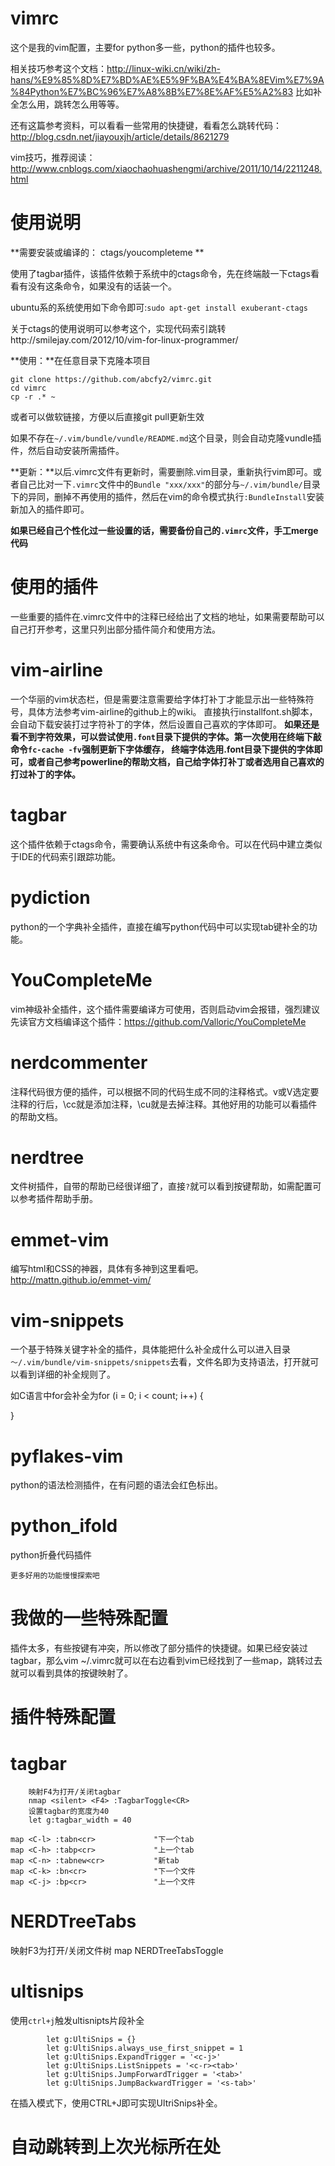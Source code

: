 vimrc
=====

这个是我的vim配置，主要for python多一些，python的插件也较多。

相关技巧参考这个文档：http://linux-wiki.cn/wiki/zh-hans/%E9%85%8D%E7%BD%AE%E5%9F%BA%E4%BA%8EVim%E7%9A%84Python%E7%BC%96%E7%A8%8B%E7%8E%AF%E5%A2%83
比如补全怎么用，跳转怎么用等等。

还有这篇参考资料，可以看看一些常用的快捷键，看看怎么跳转代码：http://blog.csdn.net/jiayouxjh/article/details/8621279

vim技巧，推荐阅读：http://www.cnblogs.com/xiaochaohuashengmi/archive/2011/10/14/2211248.html

使用说明
====
**需要安装或编译的： ctags/youcompleteme **

使用了tagbar插件，该插件依赖于系统中的ctags命令，先在终端敲一下ctags看看有没有这条命令，如果没有的话装一个。

ubuntu系的系统使用如下命令即可:``sudo apt-get install exuberant-ctags``

关于ctags的使用说明可以参考这个，实现代码索引跳转http://smilejay.com/2012/10/vim-for-linux-programmer/

**使用：**在任意目录下克隆本项目

    git clone https://github.com/abcfy2/vimrc.git
    cd vimrc
    cp -r .* ~

或者可以做软链接，方便以后直接git pull更新生效

如果不存在``~/.vim/bundle/vundle/README.md``这个目录，则会自动克隆vundle插件，然后自动安装所需插件。

**更新：**以后.vimrc文件有更新时，需要删除.vim目录，重新执行vim即可。或者自己比对一下``.vimrc``文件中的``Bundle "xxx/xxx"``的部分与``~/.vim/bundle/``目录下的异同，删掉不再使用的插件，然后在vim的命令模式执行```:BundleInstall```安装新加入的插件即可。

**如果已经自己个性化过一些设置的话，需要备份自己的``.vimrc``文件，手工merge代码**


使用的插件
====
一些重要的插件在.vimrc文件中的注释已经给出了文档的地址，如果需要帮助可以自己打开参考，这里只列出部分插件简介和使用方法。

vim-airline
===
一个华丽的vim状态栏，但是需要注意需要给字体打补丁才能显示出一些特殊符号，具体方法参考vim-airline的github上的wiki。
直接执行installfont.sh脚本，会自动下载安装打过字符补丁的字体，然后设置自己喜欢的字体即可。
**如果还是看不到字符效果，可以尝试使用``.font``目录下提供的字体。第一次使用在终端下敲命令``fc-cache -fv``强制更新下字体缓存，
终端字体选用.font目录下提供的字体即可，或者自己参考powerline的帮助文档，自己给字体打补丁或者选用自己喜欢的打过补丁的字体。**

tagbar
===
这个插件依赖于ctags命令，需要确认系统中有这条命令。可以在代码中建立类似于IDE的代码索引跟踪功能。
    

pydiction
===
python的一个字典补全插件，直接在编写python代码中可以实现tab键补全的功能。


YouCompleteMe
===
vim神级补全插件，这个插件需要编译方可使用，否则启动vim会报错，强烈建议先读官方文档编译这个插件：https://github.com/Valloric/YouCompleteMe


nerdcommenter
===
注释代码很方便的插件，可以根据不同的代码生成不同的注释格式。v或V选定要注释的行后，\cc就是添加注释，\cu就是去掉注释。其他好用的功能可以看插件的帮助文档。


nerdtree
===
文件树插件，自带的帮助已经很详细了，直接``?``就可以看到按键帮助，如需配置可以参考插件帮助手册。


emmet-vim
===
编写html和CSS的神器，具体有多神到这里看吧。http://mattn.github.io/emmet-vim/


vim-snippets
===
一个基于特殊关键字补全的插件，具体能把什么补全成什么可以进入目录`～/.vim/bundle/vim-snippets/snippets`去看，文件名即为支持语法，打开就可以看到详细的补全规则了。

如C语言中for<tab>会补全为for (i = 0; i < count; i++) {                                                                                                                                                                                      
    
}


pyflakes-vim
===
python的语法检测插件，在有问题的语法会红色标出。

python_ifold
===
python折叠代码插件

```
更多好用的功能慢慢探索吧
```


我做的一些特殊配置
====
插件太多，有些按键有冲突，所以修改了部分插件的快捷键。如果已经安装过tagbar，那么vim ~/.vimrc就可以在右边看到vim已经找到了一些map，跳转过去就可以看到具体的按键映射了。

插件特殊配置
==
tagbar
=
```
    映射F4为打开/关闭tagbar
    nmap <silent> <F4> :TagbarToggle<CR>
    设置tagbar的宽度为40
    let g:tagbar_width = 40
```

```
map <C-l> :tabn<cr>             "下一个tab
map <C-h> :tabp<cr>             "上一个tab
map <C-n> :tabnew<cr>           "新tab
map <C-k> :bn<cr>               "下一个文件
map <C-j> :bp<cr>               "上一个文件
```

NERDTreeTabs
=
映射F3为打开/关闭文件树
map <F3> <plug>NERDTreeTabsToggle <CR>

ultisnips
=
使用``ctrl+j``触发ultisnipts片段补全
```
        let g:UltiSnips = {}
        let g:UltiSnips.always_use_first_snippet = 1
        let g:UltiSnips.ExpandTrigger = '<c-j>'
        let g:UltiSnips.ListSnippets = '<c-r><tab>'
        let g:UltiSnips.JumpForwardTrigger = '<tab>'
        let g:UltiSnips.JumpBackwardTrigger = '<s-tab>'
```

在插入模式下，使用CTRL+J即可实现UltriSnips补全。

自动跳转到上次光标所在处
=
